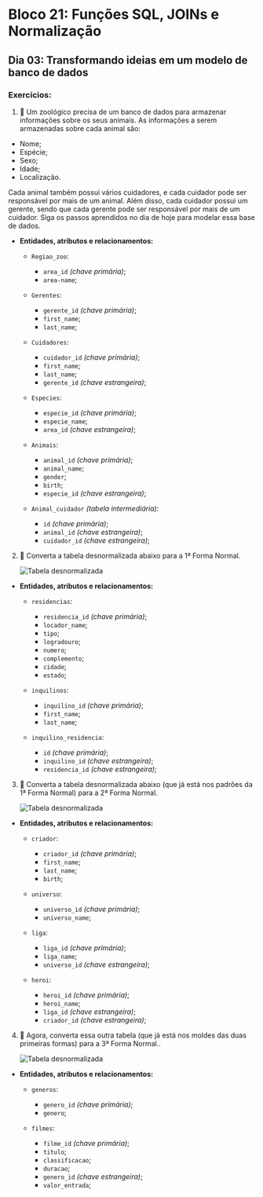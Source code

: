 # Bloco 21: Funções SQL, JOINs e Normalização
## Dia 03: Transformando ideias em um modelo de banco de dados
### Exercícios:

1. 🚀 Um zoológico precisa de um banco de dados para armazenar informações sobre os seus animais. As informações a serem armazenadas sobre cada animal são:

  * Nome;
  * Espécie;
  * Sexo;
  * Idade;
  * Localização.

  Cada animal também possui vários cuidadores, e cada cuidador pode ser responsável por mais de um animal.
  Além disso, cada cuidador possui um gerente, sendo que cada gerente pode ser responsável por mais de um cuidador.
  Siga os passos aprendidos no dia de hoje para modelar essa base de dados.

  * **Entidades, atributos e relacionamentos:**
    * `Regiao_zoo`:
      * `area_id` *(chave primária)*;
      * `area-name`;

    * `Gerentes`:
      * `gerente_id` *(chave primária)*;
      * `first_name`;
      * `last_name`;

    * `Cuidadores`:
      * `cuidador_id` *(chave primária)*;
      * `first_name`;
      * `last_name`;
      * `gerente_id` *(chave estrangeira)*;

    * `Especies`:
      * `especie_id` *(chave primária)*;
      * `especie_name`;
      * `area_id` *(chave estrangeira)*;

    * `Animais`:
      * `animal_id` *(chave primária)*;
      * `animal_name`;
      * `gender`;
      * `birth`;
      * `especie_id` *(chave estrangeira)*;

    * `Animal_cuidador` *(tabela intermediária)*:
      * `id` *(chave primária)*;
      * `animal_id` *(chave estrangeira)*;
      * `cuidador_id` *(chave estrangeira)*;

2. 🚀 Converta a tabela desnormalizada abaixo para a 1ª Forma Normal.

	![Tabela desnormalizada](https://assets.app.betrybe.com/back-end/sql/database-modeling/images/forma1_desnormalizada-c3a17e266c4503527c90b36012a603ac.png)

  * **Entidades, atributos e relacionamentos:**
    * `residencias`:
      * `residencia_id` *(chave primária)*;
      * `locador_name`;
      * `tipo`;
      * `logradouro`;
      * `numero`;
      * `complemento`;
      * `cidade`;
      * `estado`;

    * `inquilinos`:
      * `inquilino_id` *(chave primária)*;
      * `first_name`;
      * `last_name`;

    * `inquilino_residencia`:
      * `id` *(chave primária)*;
      * `inquilino_id` *(chave estrangeira)*;
      * `residencia_id` *(chave estrangeira)*;

3. 🚀 Converta a tabela desnormalizada abaixo (que já está nos padrões da 1ª Forma Normal) para a 2ª Forma Normal.

	![Tabela desnormalizada](https://assets.app.betrybe.com/back-end/sql/database-modeling/images/forma2_desnormalizada-89c8d3806e2ee316cd84cc71155de967.png)

  * **Entidades, atributos e relacionamentos:**
    * `criador`:
      * `criador_id` *(chave primária)*;
      * `first_name`;
      * `last_name`;
      * `birth`;

    * `universo`:
      * `universo_id` *(chave primária)*;
      * `universo_name`;

    * `liga`:
      * `liga_id` *(chave primária)*;
      * `liga_name`;
      * `universo_id` *(chave estrangeira)*;

    * `heroi`:
      * `heroi_id` *(chave primária)*;
      * `heroi_name`;
      * `liga_id` *(chave estrangeira)*;
      * `criador_id` *(chave estrangeira)*;

4. 🚀 Agora, converta essa outra tabela (que já está nos moldes das duas primeiras formas) para a 3ª Forma Normal..

	![Tabela desnormalizada](https://assets.app.betrybe.com/back-end/sql/database-modeling/images/forma3_desnormalizada-5af4f4b866f7a3dd9c70ff80b0c8155c.png)

  * **Entidades, atributos e relacionamentos:**
    * `generos`:
      * `genero_id` *(chave primária)*;
      * `genero`;

    * `filmes`:
      * `filme_id` *(chave primária)*;
      * `titulo`;
      * `classificacao`;
      * `duracao`;
      * `genero_id` *(chave estrangeira)*;
      * `valor_entrada`;
